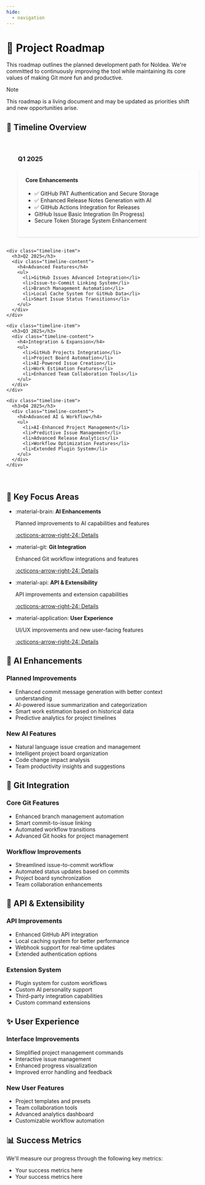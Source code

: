 ```yaml
---
hide:
  - navigation
---
```


<div class="content-section">
  <h1>🚀 Project Roadmap</h1>

  <p>This roadmap outlines the planned development path for NoIdea. We're committed to continuously improving the tool while maintaining its core values of making Git more fun and productive.</p>

  <div class="admonition note">
    <p class="admonition-title">Note</p>
    <p>This roadmap is a living document and may be updated as priorities shift and new opportunities arise.</p>
  </div>
</div>

<div class="content-section">
  <h2>📅 Timeline Overview</h2>

  <div class="timeline">
    <div class="timeline-item">
      <h3>Q1 2025</h3>
      <div class="timeline-content">
        <h4>Core Enhancements</h4>
        <ul>
          <li>✅ GitHub PAT Authentication and Secure Storage</li>
          <li>✅ Enhanced Release Notes Generation with AI</li>
          <li>✅ GitHub Actions Integration for Releases</li>
          <li>GitHub Issue Basic Integration (In Progress)</li>
          <li>Secure Token Storage System Enhancement</li>
        </ul>
      </div>
    </div>

    <div class="timeline-item">
      <h3>Q2 2025</h3>
      <div class="timeline-content">
        <h4>Advanced Features</h4>
        <ul>
          <li>GitHub Issues Advanced Integration</li>
          <li>Issue-to-Commit Linking System</li>
          <li>Branch Management Automation</li>
          <li>Local Cache System for GitHub Data</li>
          <li>Smart Issue Status Transitions</li>
        </ul>
      </div>
    </div>

    <div class="timeline-item">
      <h3>Q3 2025</h3>
      <div class="timeline-content">
        <h4>Integration & Expansion</h4>
        <ul>
          <li>GitHub Projects Integration</li>
          <li>Project Board Automation</li>
          <li>AI-Powered Issue Creation</li>
          <li>Work Estimation Features</li>
          <li>Enhanced Team Collaboration Tools</li>
        </ul>
      </div>
    </div>

    <div class="timeline-item">
      <h3>Q4 2025</h3>
      <div class="timeline-content">
        <h4>Advanced AI & Workflow</h4>
        <ul>
          <li>AI-Enhanced Project Management</li>
          <li>Predictive Issue Management</li>
          <li>Advanced Release Analytics</li>
          <li>Workflow Optimization Features</li>
          <li>Extended Plugin System</li>
        </ul>
      </div>
    </div>
  </div>
</div>

<div class="content-section">
  <h2>🎯 Key Focus Areas</h2>

  <div class="grid cards" markdown>

- :material-brain: **AI Enhancements**

    Planned improvements to AI capabilities and features

    [:octicons-arrow-right-24: Details](#ai-enhancements)

- :material-git: **Git Integration**

    Enhanced Git workflow integrations and features

    [:octicons-arrow-right-24: Details](#git-integration)

- :material-api: **API & Extensibility**

    API improvements and extension capabilities

    [:octicons-arrow-right-24: Details](#api-extensibility)

- :material-application: **User Experience**

    UI/UX improvements and new user-facing features

    [:octicons-arrow-right-24: Details](#user-experience)

  </div>
</div>

<div class="content-section">
  <h2 id="ai-enhancements">🤖 AI Enhancements</h2>

  <h3>Planned Improvements</h3>
  <ul>
    <li>Enhanced commit message generation with better context understanding</li>
    <li>AI-powered issue summarization and categorization</li>
    <li>Smart work estimation based on historical data</li>
    <li>Predictive analytics for project timelines</li>
  </ul>

  <h3>New AI Features</h3>
  <ul>
    <li>Natural language issue creation and management</li>
    <li>Intelligent project board organization</li>
    <li>Code change impact analysis</li>
    <li>Team productivity insights and suggestions</li>
  </ul>
</div>

<div class="content-section">
  <h2 id="git-integration">🔗 Git Integration</h2>

  <h3>Core Git Features</h3>
  <ul>
    <li>Enhanced branch management automation</li>
    <li>Smart commit-to-issue linking</li>
    <li>Automated workflow transitions</li>
    <li>Advanced Git hooks for project management</li>
  </ul>

  <h3>Workflow Improvements</h3>
  <ul>
    <li>Streamlined issue-to-commit workflow</li>
    <li>Automated status updates based on commits</li>
    <li>Project board synchronization</li>
    <li>Team collaboration enhancements</li>
  </ul>
</div>

<div class="content-section">
  <h2 id="api-extensibility">🔌 API & Extensibility</h2>

  <h3>API Improvements</h3>
  <ul>
    <li>Enhanced GitHub API integration</li>
    <li>Local caching system for better performance</li>
    <li>Webhook support for real-time updates</li>
    <li>Extended authentication options</li>
  </ul>

  <h3>Extension System</h3>
  <ul>
    <li>Plugin system for custom workflows</li>
    <li>Custom AI personality support</li>
    <li>Third-party integration capabilities</li>
    <li>Custom command extensions</li>
  </ul>
</div>

<div class="content-section">
  <h2 id="user-experience">✨ User Experience</h2>

  <h3>Interface Improvements</h3>
  <ul>
    <li>Simplified project management commands</li>
    <li>Interactive issue management</li>
    <li>Enhanced progress visualization</li>
    <li>Improved error handling and feedback</li>
  </ul>

  <h3>New User Features</h3>
  <ul>
    <li>Project templates and presets</li>
    <li>Team collaboration tools</li>
    <li>Advanced analytics dashboard</li>
    <li>Customizable workflow automation</li>
  </ul>
</div>

<div class="content-section">
  <h2>📊 Success Metrics</h2>

  <p>We'll measure our progress through the following key metrics:</p>

  <ul>
    <li>Your success metrics here</li>
    <li>Your success metrics here</li>
  </ul>
</div>

<style>
.timeline {
  position: relative;
  padding: 20px 0;
}

.timeline-item {
  position: relative;
  padding-left: 30px;
  margin-bottom: 30px;
}

.timeline-item::before {
  content: '';
  position: absolute;
  left: 0;
  top: 0;
  width: 2px;
  height: 100%;
  background: var(--md-primary-fg-color);
}

.timeline-item::after {
  content: '';
  position: absolute;
  left: -6px;
  top: 0;
  width: 14px;
  height: 14px;
  border-radius: 50%;
  background: var(--md-primary-fg-color);
}

.timeline-content {
  background: var(--md-default-bg-color);
  padding: 20px;
  border-radius: 4px;
  box-shadow: 0 2px 4px rgba(0,0,0,0.1);
}

.timeline-content h4 {
  margin-top: 0;
  color: var(--md-primary-fg-color);
}
</style>
